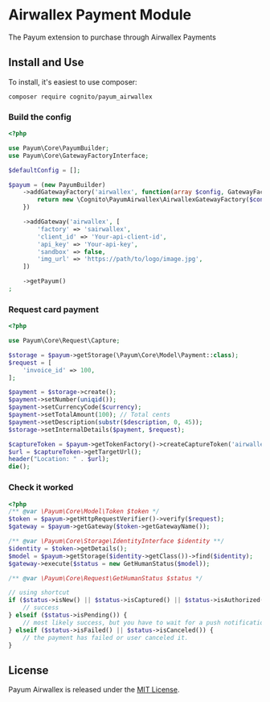# Airwallex Payment Module

The Payum extension to purchase through Airwallex Payments

## Install and Use

To install, it's easiest to use composer:

    composer require cognito/payum_airwallex

### Build the config

```php
<?php

use Payum\Core\PayumBuilder;
use Payum\Core\GatewayFactoryInterface;

$defaultConfig = [];

$payum = (new PayumBuilder)
    ->addGatewayFactory('airwallex', function(array $config, GatewayFactoryInterface $coreGatewayFactory) {
        return new \Cognito\PayumAirwallex\AirwallexGatewayFactory($config, $coreGatewayFactory);
    })

    ->addGateway('airwallex', [
        'factory' => 'sairwallex',
        'client_id' => 'Your-api-client-id',
        'api_key' => 'Your-api-key',
        'sandbox' => false,
        'img_url' => 'https://path/to/logo/image.jpg',
    ])

    ->getPayum()
;
```

### Request card payment

```php
<?php

use Payum\Core\Request\Capture;

$storage = $payum->getStorage(\Payum\Core\Model\Payment::class);
$request = [
    'invoice_id' => 100,
];

$payment = $storage->create();
$payment->setNumber(uniqid());
$payment->setCurrencyCode($currency);
$payment->setTotalAmount(100); // Total cents
$payment->setDescription(substr($description, 0, 45));
$storage->setInternalDetails($payment, $request);

$captureToken = $payum->getTokenFactory()->createCaptureToken('airwallex', $payment, 'done.php');
$url = $captureToken->getTargetUrl();
header("Location: " . $url);
die();
```

### Check it worked

```php
<?php
/** @var \Payum\Core\Model\Token $token */
$token = $payum->getHttpRequestVerifier()->verify($request);
$gateway = $payum->getGateway($token->getGatewayName());

/** @var \Payum\Core\Storage\IdentityInterface $identity **/
$identity = $token->getDetails();
$model = $payum->getStorage($identity->getClass())->find($identity);
$gateway->execute($status = new GetHumanStatus($model));

/** @var \Payum\Core\Request\GetHumanStatus $status */

// using shortcut
if ($status->isNew() || $status->isCaptured() || $status->isAuthorized()) {
    // success
} elseif ($status->isPending()) {
    // most likely success, but you have to wait for a push notification.
} elseif ($status->isFailed() || $status->isCanceled()) {
    // the payment has failed or user canceled it.
}
```

## License

Payum Airwallex is released under the [MIT License](LICENSE).
